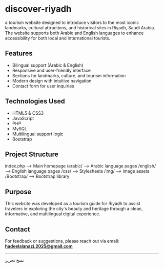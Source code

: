 # discover-riyadh
a tourism website designed to introduce visitors to the most iconic landmarks, cultural attractions, and historical sites in Riyadh, Saudi Arabia. The website supports both Arabic and English languages to enhance accessibility for both local and international tourists.

##  Features

- Bilingual support (Arabic & English)
- Responsive and user-friendly interface
- Sections for landmarks, culture, and tourism information
- Modern design with intuitive navigation
- Contact form for user inquiries

##  Technologies Used

- HTML5 & CSS3
- JavaScript
- PHP
- MySQL
- Multilingual support logic
- Bootstrap

##  Project Structure
index.php --> Main homepage
/arabic/ --> Arabic language pages
/english/ --> English language pages
/css/ --> Stylesheets
/img/ --> Image assets
/Bootstrap/ --> Bootstrap library


##  Purpose

This website was developed as a tourism guide for Riyadh to assist travelers in exploring the city's beauty and heritage through a clean, informative, and multilingual digital experience.

##  Contact

For feedback or suggestions, please reach out via email:  
**hadeelalanazi.2025@gmail.com**

---


نسخ
تحرير


